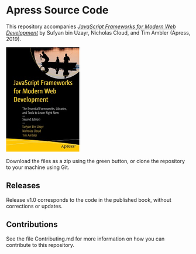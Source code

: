 # Apress Source Code

This repository accompanies [*JavaScript Frameworks for Modern Web Development*](http://www.apress.com/9781484249949) by Sufyan bin Uzayr, Nicholas Cloud, and Tim Ambler (Apress, 2019).

[comment]: #cover
![Cover image](9781484249949.jpg)

Download the files as a zip using the green button, or clone the repository to your machine using Git.

## Releases

Release v1.0 corresponds to the code in the published book, without corrections or updates.

## Contributions

See the file Contributing.md for more information on how you can contribute to this repository.